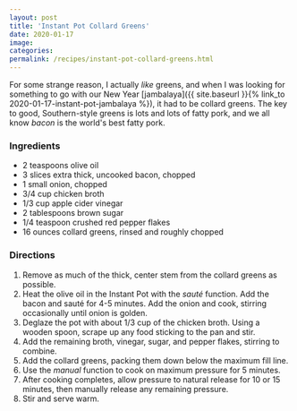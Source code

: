 ```yaml
---
layout: post
title: 'Instant Pot Collard Greens'
date: 2020-01-17
image:
categories:
permalink: /recipes/instant-pot-collard-greens.html
---
```


For some strange reason, I actually _like_ greens, and when I was looking for something to go with our New Year [jambalaya]({{ site.baseurl }}{% link_to 2020-01-17-instant-pot-jambalaya %}), it had to be collard greens. The key to good, Southern-style greens is lots and lots of fatty pork, and we all know _bacon_ is the world's best fatty pork.

### Ingredients

- 2 teaspoons olive oil
- 3 slices extra thick, uncooked bacon, chopped
- 1 small onion, chopped
- 3/4 cup chicken broth
- 1/3 cup apple cider vinegar
- 2 tablespoons brown sugar
- 1/4 teaspoon crushed red pepper flakes
- 16 ounces collard greens, rinsed and roughly chopped

### Directions

1. Remove as much of the thick, center stem from the collard greens as possible.
2. Heat the olive oil in the Instant Pot with the _sauté_ function. Add the bacon and sauté for 4-5 minutes. Add the onion and cook, stirring occasionally until onion is golden.
3. Deglaze the pot with about 1/3 cup of the chicken broth. Using a wooden spoon, scrape up any food sticking to the pan and stir.
4. Add the remaining broth, vinegar, sugar, and pepper flakes, stirring to combine.
5. Add the collard greens, packing them down below the maximum fill line.
6. Use the _manual_ function to cook on maximum pressure for 5 minutes.
7. After cooking completes, allow pressure to natural release for 10 or 15 minutes, then manually release any remaining pressure.
8. Stir and serve warm.
